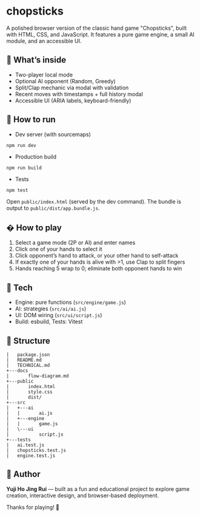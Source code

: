# chopsticks

A polished browser version of the classic hand game "Chopsticks", built with HTML, CSS, and JavaScript. It features a pure game engine, a small AI module, and an accessible UI.

## 🎯 What’s inside

- Two-player local mode
- Optional AI opponent (Random, Greedy)
- Split/Clap mechanic via modal with validation
- Recent moves with timestamps + full history modal
- Accessible UI (ARIA labels, keyboard-friendly)

## 🧩 How to run

- Dev server (with sourcemaps)

```pwsh
npm run dev
```

- Production build

```pwsh
npm run build
```

- Tests

```pwsh
npm test
```

Open `public/index.html` (served by the dev command). The bundle is output to `public/dist/app.bundle.js`.

## � How to play

1. Select a game mode (2P or AI) and enter names
2. Click one of your hands to select it
3. Click opponent’s hand to attack, or your other hand to self-attack
4. If exactly one of your hands is alive with >1, use Clap to split fingers
5. Hands reaching 5 wrap to 0; eliminate both opponent hands to win

## 🧠 Tech

- Engine: pure functions (`src/engine/game.js`)
- AI: strategies (`src/ai/ai.js`)
- UI: DOM wiring (`src/ui/script.js`)
- Build: esbuild, Tests: Vitest

## 📁 Structure

```text
|   package.json
|   README.md
|   TECHNICAL.md
+---docs
|       flow-diagram.md
+---public
|       index.html
|       style.css
|       dist/
+---src
|   +---ai
|   |       ai.js
|   +---engine
|   |       game.js
|   \---ui
|           script.js
+---tests
|   ai.test.js
|   chopsticks.test.js
|   engine.test.js
```

## 🙌 Author

**Yuji Ho Jing Rui** — built as a fun and educational project to explore game creation, interactive design, and browser-based deployment.

Thanks for playing! 🍃
